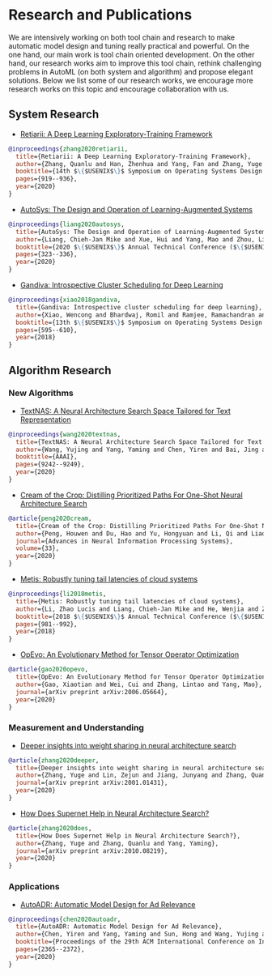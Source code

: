 # Research and Publications

We are intensively working on both tool chain and research to make automatic model design and tuning really practical and powerful. On the one hand, our main work is tool chain oriented development. On the other hand, our research works aim to improve this tool chain, rethink challenging problems in AutoML (on both system and algorithm) and propose elegant solutions. Below we list some of our research works, we encourage more research works on this topic and encourage collaboration with us.


## System Research

- [Retiarii: A Deep Learning Exploratory-Training Framework](https://www.usenix.org/system/files/osdi20-zhang_quanlu.pdf)

```bibtex
@inproceedings{zhang2020retiarii,
  title={Retiarii: A Deep Learning Exploratory-Training Framework},
  author={Zhang, Quanlu and Han, Zhenhua and Yang, Fan and Zhang, Yuge and Liu, Zhe and Yang, Mao and Zhou, Lidong},
  booktitle={14th $\{$USENIX$\}$ Symposium on Operating Systems Design and Implementation ($\{$OSDI$\}$ 20)},
  pages={919--936},
  year={2020}
}
```

- [AutoSys: The Design and Operation of Learning-Augmented Systems](https://www.usenix.org/system/files/atc20-liang-chieh-jan.pdf)

```bibtex
@inproceedings{liang2020autosys,
  title={AutoSys: The Design and Operation of Learning-Augmented Systems},
  author={Liang, Chieh-Jan Mike and Xue, Hui and Yang, Mao and Zhou, Lidong and Zhu, Lifei and Li, Zhao Lucis and Wang, Zibo and Chen, Qi and Zhang, Quanlu and Liu, Chuanjie and others},
  booktitle={2020 $\{$USENIX$\}$ Annual Technical Conference ($\{$USENIX$\}$$\{$ATC$\}$ 20)},
  pages={323--336},
  year={2020}
}
```

- [Gandiva: Introspective Cluster Scheduling for Deep Learning](https://www.usenix.org/system/files/osdi18-xiao.pdf)

```bibtex
@inproceedings{xiao2018gandiva,
  title={Gandiva: Introspective cluster scheduling for deep learning},
  author={Xiao, Wencong and Bhardwaj, Romil and Ramjee, Ramachandran and Sivathanu, Muthian and Kwatra, Nipun and Han, Zhenhua and Patel, Pratyush and Peng, Xuan and Zhao, Hanyu and Zhang, Quanlu and others},
  booktitle={13th $\{$USENIX$\}$ Symposium on Operating Systems Design and Implementation ($\{$OSDI$\}$ 18)},
  pages={595--610},
  year={2018}
}
```

## Algorithm Research

### New Algorithms

- [TextNAS: A Neural Architecture Search Space Tailored for Text Representation](https://arxiv.org/pdf/1912.10729.pdf)

```bibtex
@inproceedings{wang2020textnas,
  title={TextNAS: A Neural Architecture Search Space Tailored for Text Representation.},
  author={Wang, Yujing and Yang, Yaming and Chen, Yiren and Bai, Jing and Zhang, Ce and Su, Guinan and Kou, Xiaoyu and Tong, Yunhai and Yang, Mao and Zhou, Lidong},
  booktitle={AAAI},
  pages={9242--9249},
  year={2020}
}
```

- [Cream of the Crop: Distilling Prioritized Paths For One-Shot Neural Architecture Search](https://papers.nips.cc/paper/2020/file/d072677d210ac4c03ba046120f0802ec-Paper.pdf)

```bibtex
@article{peng2020cream,
  title={Cream of the Crop: Distilling Prioritized Paths For One-Shot Neural Architecture Search},
  author={Peng, Houwen and Du, Hao and Yu, Hongyuan and Li, Qi and Liao, Jing and Fu, Jianlong},
  journal={Advances in Neural Information Processing Systems},
  volume={33},
  year={2020}
}
```

- [Metis: Robustly tuning tail latencies of cloud systems](https://www.usenix.org/system/files/conference/atc18/atc18-li-zhao.pdf)

```bibtex
@inproceedings{li2018metis,
  title={Metis: Robustly tuning tail latencies of cloud systems},
  author={Li, Zhao Lucis and Liang, Chieh-Jan Mike and He, Wenjia and Zhu, Lianjie and Dai, Wenjun and Jiang, Jin and Sun, Guangzhong},
  booktitle={2018 $\{$USENIX$\}$ Annual Technical Conference ($\{$USENIX$\}$$\{$ATC$\}$ 18)},
  pages={981--992},
  year={2018}
}
```

- [OpEvo: An Evolutionary Method for Tensor Operator Optimization](https://arxiv.org/abs/2006.05664)

```bibtex
@article{gao2020opevo,
  title={OpEvo: An Evolutionary Method for Tensor Operator Optimization},
  author={Gao, Xiaotian and Wei, Cui and Zhang, Lintao and Yang, Mao},
  journal={arXiv preprint arXiv:2006.05664},
  year={2020}
}
```

### Measurement and Understanding

- [Deeper insights into weight sharing in neural architecture search](https://arxiv.org/pdf/2001.01431.pdf)

```bibtex
@article{zhang2020deeper,
  title={Deeper insights into weight sharing in neural architecture search},
  author={Zhang, Yuge and Lin, Zejun and Jiang, Junyang and Zhang, Quanlu and Wang, Yujing and Xue, Hui and Zhang, Chen and Yang, Yaming},
  journal={arXiv preprint arXiv:2001.01431},
  year={2020}
}
```

- [How Does Supernet Help in Neural Architecture Search?](https://arxiv.org/abs/2010.08219)

```bibtex
@article{zhang2020does,
  title={How Does Supernet Help in Neural Architecture Search?},
  author={Zhang, Yuge and Zhang, Quanlu and Yang, Yaming},
  journal={arXiv preprint arXiv:2010.08219},
  year={2020}
}
```

### Applications

- [AutoADR: Automatic Model Design for Ad Relevance](https://arxiv.org/pdf/2010.07075.pdf)

```bibtex
@inproceedings{chen2020autoadr,
  title={AutoADR: Automatic Model Design for Ad Relevance},
  author={Chen, Yiren and Yang, Yaming and Sun, Hong and Wang, Yujing and Xu, Yu and Shen, Wei and Zhou, Rong and Tong, Yunhai and Bai, Jing and Zhang, Ruofei},
  booktitle={Proceedings of the 29th ACM International Conference on Information \& Knowledge Management},
  pages={2365--2372},
  year={2020}
}
```
